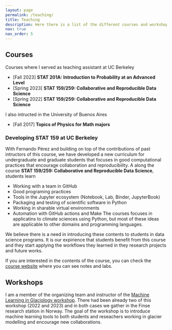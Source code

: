 ```yaml
---
layout: page
permalink: /teaching/
title: Teaching
description: Here there is a list of the different courses and workshops I taught. 
nav: true
nav_order: 5
---
```


## Courses 

Courses where I served as teaching assistant at UC Berkeley
- [Fall 2023] **STAT 201A:  Introduction to Probability at an Advanced Level**
- [Spring 2023] **STAT 159/259:  Collaborative and Reproducible Data Science**
- [Spring 2022] **STAT 159/259:  Collaborative and Reproducible Data Science**

I also intructed in the University of Buenos Aires 
- [Fall 2017] **Topics of Physics for Math majors**

### Developing STAT 159 at UC Berkeley

With Fernando Pérez and building on top of the contributions of past intructors of this course, we have developed a new curriculum for undergraduate and graduate students that focuses in good computational practices that encourage collaboration and reproducibility. A along the course **STAT 159/259:  Collaborative and Reproducible Data Science**, students learn
- Working with a team in GitHub
- Good programing practices 
- Tools in the Jupyter ecosystem (Notebook, Lab, Binder, JupyterBook)
- Packaging and testing of scientific software in Python
- Working in sharable virtual environments
- Automation with GitHub actions and Make
The courses focuses in applicatins to climate sciences using Python, but most of these ideas are applicable to other domains and programming languages. 

We believe there is a need in introducing these contents to students in data science programs. It is our expirience that students benefit from this course and they start applying the workflows they learned in they research projects and future works. 

If you are interested in the contents of the course, you can check the [course website](https://ucb-stat-159-s23.github.io/site/) where you can see notes and labs.

## Workshops

I am a member of the organizing team and instructor of the [Machine Learning in Glaciology workshop](https://machine-learning-in-glaciology-workshop.github.io). There had been already two of this workshop (2022 and 2023) and in both cases we gather in the Finse research station in Norway. The goal of the workshop is to introduce machine learning tools to both students and reseachers working in glacier modelling and encourage new collaborations.  